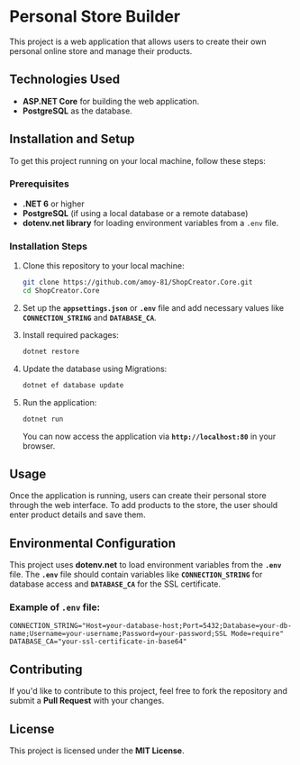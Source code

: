 
# Personal Store Builder

This project is a web application that allows users to create their own personal online store and manage their products.

## Technologies Used
- **ASP.NET Core** for building the web application.
- **PostgreSQL** as the database.

## Installation and Setup

To get this project running on your local machine, follow these steps:

### Prerequisites
- **.NET 6** or higher
- **PostgreSQL** (if using a local database or a remote database)
- **dotenv.net library** for loading environment variables from a `.env` file.

### Installation Steps

1. Clone this repository to your local machine:

   ```bash
   git clone https://github.com/amoy-81/ShopCreator.Core.git
   cd ShopCreator.Core
   ```

2. Set up the **`appsettings.json`** or **`.env`** file and add necessary values like **`CONNECTION_STRING`** and **`DATABASE_CA`**.

3. Install required packages:

   ```bash
   dotnet restore
   ```

4. Update the database using Migrations:

   ```bash
   dotnet ef database update
   ```

5. Run the application:

   ```bash
   dotnet run
   ```

   You can now access the application via **`http://localhost:80`** in your browser.

## Usage

Once the application is running, users can create their personal store through the web interface. To add products to the store, the user should enter product details and save them.

## Environmental Configuration

This project uses **dotenv.net** to load environment variables from the **`.env`** file. The **`.env`** file should contain variables like **`CONNECTION_STRING`** for database access and **`DATABASE_CA`** for the SSL certificate.

### Example of `.env` file:
```
CONNECTION_STRING="Host=your-database-host;Port=5432;Database=your-db-name;Username=your-username;Password=your-password;SSL Mode=require"
DATABASE_CA="your-ssl-certificate-in-base64"
```

## Contributing

If you'd like to contribute to this project, feel free to fork the repository and submit a **Pull Request** with your changes.

## License

This project is licensed under the **MIT License**.
